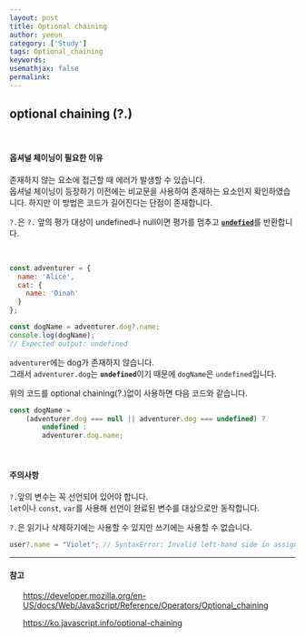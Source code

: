 ```yaml
---
layout: post
title: Optional chaining
author: yeeun
category: ['Study']
tags: Optional_chaining
keywords: 
usemathjax: false
permalink: 
---
```


## optional chaining (?.)

<br/>

#### 옵셔널 체이닝이 필요한 이유
존재하지 않는 요소에 접근할 때 에러가 발생할 수 있습니다.<br/>
옵셔널 체이닝이 등장하기 이전에는 비교문을 사용하여 존재하는 요소인지 확인하였습니다. 하지만 이 방법은 코드가 길어진다는 단점이 존재합니다.<br/>

<code>?.</code>은 <code>?.</code> 앞의 평가 대상이 undefined나 null이면 평가를 멈추고 <strong><u><code>undefied</code></u></strong>를 반환합니다.

<br/>

```javascript
const adventurer = {
  name: 'Alice',
  cat: {
    name: 'Dinah'
  }
};
```
```javascript
const dogName = adventurer.dog?.name;
console.log(dogName);
// Expected output: undefined
```
<code>adventurer</code>에는 dog가 존재하지 않습니다.<br/>
그래서 <code>adventurer.dog</code>는 <strong><code>undefined</code></strong>이기 때문에 <code>dogName</code>은 <code>undefined</code>입니다.<br/>

위의 코드를 optional chaining(?.)없이 사용하면 다음 코드와 같습니다.
```javascript
const dogName =
    (adventurer.dog === null || adventurer.dog === undefined) ?
        undefined :
        adventurer.dog.name;
```

<br/>

#### 주의사항
<code>?.</code>앞의 변수는 꼭 선언되어 있어야 합니다.<br/>
<code>let</code>이나 <code>const</code>, <code>var</code>를 사용해 선언이 완료된 변수를 대상으로만 동작합니다.

<code>?.</code>은 읽기나 삭제하기에는 사용할 수 있지만 쓰기에는 사용할 수 없습니다.
```javascript
user?.name = "Violet"; // SyntaxError: Invalid left-hand side in assignment
```

<hr>

#### 참고
<ul><a href="https://developer.mozilla.org/en-US/docs/Web/JavaScript/Reference/Operators/Optional_chaining">https://developer.mozilla.org/en-US/docs/Web/JavaScript/Reference/Operators/Optional_chaining</a></ul>
<ul><a href="https://ko.javascript.info/optional-chaining">https://ko.javascript.info/optional-chaining</a></ul>

